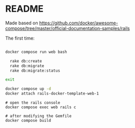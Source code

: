 # README

Made based on https://github.com/docker/awesome-compose/tree/master/official-documentation-samples/rails

The first time:

```bash

docker compose run web bash

  rake db:create
  rake db:migrate
  rake db:migrate:status

exit

docker compose up -d
docker attach rails-docker-template-web-1
```

```
# open the rails console
docker compose exec web rails c

# after modifying the Gemfile
docker compose build

```
